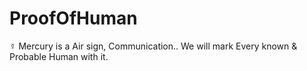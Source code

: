 # ProofOfHuman
☿ Mercury is a Air sign, Communication.. We will mark Every known &amp; Probable Human with it.

